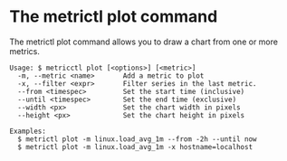 The metrictl plot command
=========================

The metrictl plot command allows you to draw a chart from one or more metrics.

    Usage: $ metricctl plot [<options>] [<metric>]
      -m, --metric <name>       Add a metric to plot
      -x, --filter <expr>       Filter series in the last metric.
      --from <timespec>         Set the start time (inclusive)
      --until <timespec>        Set the end time (exclusive)
      --width <px>              Set the chart width in pixels
      --height <px>             Set the chart height in pixels

    Examples:
      $ metrictl plot -m linux.load_avg_1m --from -2h --until now
      $ metrictl plot -m linux.load_avg_1m -x hostname=localhost
